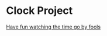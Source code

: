 # Clock Project

[Have fun watching the time go by fools](https://hhodge8.github.io/Hodges_Hudson_Art2210/clock_project/Sept25.html)
